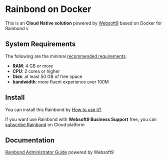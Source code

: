 # Rainbond on Docker  

This is an **Cloud Native solution** powered by [Websoft9](https://www.websoft9.com) based on Docker for Rainbond v

## System Requirements

The following are the minimal [recommended requirements](https://www.rainbond.com/docs/installation/install-with-dind):

* **RAM**: 4 GB or more
* **CPU**: 2 cores or higher
* **Disk**: at least 50 GB of free space
* **bandwidth**: more fluent experience over 100M  

## Install

You can install this Rainbond by [How to use it?](https://github.com/Websoft9/docker-library#how-to-use-it).   

If you want use Rainbond with **Websoft9 Business Support** free, you can [subscribe Rainbond](https://www.websoft9.com/apps) on Cloud platform

## Documentation

[Rainbond Administrator Guide](https://support.websoft9.com/docs/rainbond) powered by Websoft9

